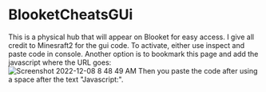 # BlooketCheatsGUi
This is a physical hub that will appear on Blooket for easy access.
I give all credit to Minesraft2 for the gui code.
To activate, either use inspect and paste code in console. Another option is to bookmark this page and add the javascript where the URL goes:
<br>
![Screenshot 2022-12-08 8 48 49 AM](https://user-images.githubusercontent.com/119429431/206464116-cb200994-cee2-4520-917b-ac5152febb07.png) Then you paste the code after using a space after the text "Javascript:".
